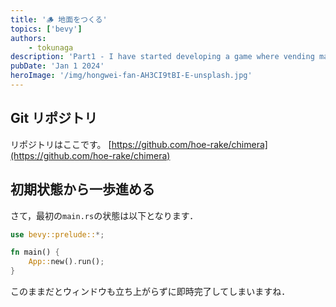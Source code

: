 ```yaml
---
title: '🪵 地面をつくる'
topics: ['bevy']
authors:
    - tokunaga
description: 'Part1 - I have started developing a game where vending machines take center stage'
pubDate: 'Jan 1 2024'
heroImage: '/img/hongwei-fan-AH3CI9tBI-E-unsplash.jpg'
---
```


## Git リポジトリ

リポジトリはここです。
[https://github.com/hoe-rake/chimera](https://github.com/hoe-rake/chimera)

## 初期状態から一歩進める

さて，最初の`main.rs`の状態は以下となります．

```rust
use bevy::prelude::*;

fn main() {
    App::new().run();
}
```

このままだとウィンドウも立ち上がらずに即時完了してしまいますね．
